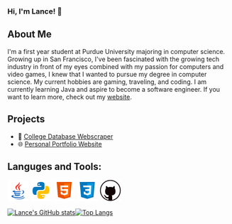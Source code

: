 ### **Hi, I'm Lance! 👋**
## About Me
I'm a first year student at Purdue University majoring in computer science. Growing up in San Francisco, I've been fascinated with the growing tech industry in front of my eyes combined with my passion for computers and video games, I knew that I wanted to pursue my degree in computer science. My current hobbies are gaming, traveling, and coding. I am currently learning Java and aspire to become a software engineer. If you want to learn more, check out my [website](https://lancema03.github.io/).
## Projects

* 🏫 [College Database Webscraper](https://github.com/LanceMa03/CollegeDatabaseWebScraper)
* 🌐 [Personal Portfolio Website](https://lancema03.github.io/)

## Languges and Tools:

![Java Icon](images/java.png) ![Python Icon](images/python.png) ![HTML Icon](images/html.png) ![CSS Icon](images/css.png) ![Git Icon](images/git.png)

[![Lance's GitHub stats](https://github-readme-stats.vercel.app/api?username=LanceMa03&show_icons=true&theme=dark&count_private=true)](https://github.com/anuraghazra/github-readme-stats)[![Top Langs](https://github-readme-stats.vercel.app/api/top-langs/?username=LanceMa03&layout=compact&theme=dark)](https://github.com/anuraghazra/github-readme-stats)



